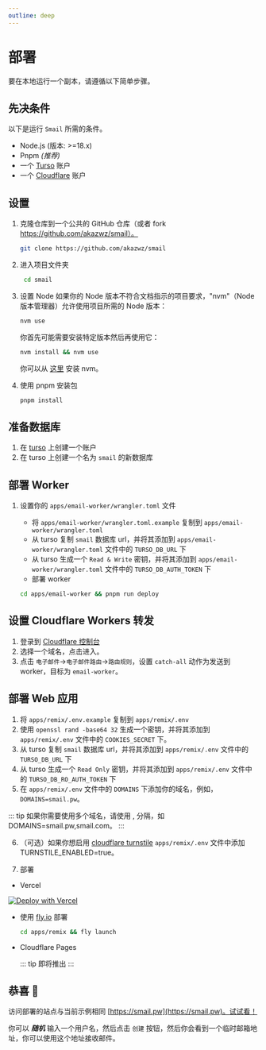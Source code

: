 ```yaml
---
outline: deep
---
```



# 部署


要在本地运行一个副本，请遵循以下简单步骤。

## 先决条件

以下是运行 `Smail` 所需的条件。

- Node.js (版本: >=18.x)
- Pnpm _(推荐)_
- 一个 [Turso](https://turso.tech/) 账户
- 一个 [Cloudflare](https://www.cloudflare.com) 账户

## 设置

1. 克隆仓库到一个公共的 GitHub 仓库（或者 fork https://github.com/akazwz/smail）。

   ```sh
   git clone https://github.com/akazwz/smail
   ```

2. 进入项目文件夹

   ```sh
    cd smail
    ```
3. 设置 Node
    如果你的 Node 版本不符合文档指示的项目要求，"nvm"（Node 版本管理器）允许使用项目所需的 Node 版本：

    ```sh
    nvm use
    ```

    你首先可能需要安装特定版本然后再使用它：

      ```sh
      nvm install && nvm use
      ```

    你可以从 [这里](https://github.com/nvm-sh/nvm) 安装 nvm。


4. 使用 pnpm 安装包

   ```sh
   pnpm install
   ```
## 准备数据库

1. 在 [turso](https://turso.tech/) 上创建一个账户
2. 在 turso 上创建一个名为 `smail` 的新数据库

## 部署 Worker

1. 设置你的 `apps/email-worker/wrangler.toml` 文件
   - 将 `apps/email-worker/wrangler.toml.example` 复制到 `apps/email-worker/wrangler.toml`
   - 从 turso 复制 `smail` 数据库 url，并将其添加到 `apps/email-worker/wrangler.toml` 文件中的 `TURSO_DB_URL` 下
   - 从 turso 生成一个 `Read & Write` 密钥，并将其添加到 `apps/email-worker/wrangler.toml` 文件中的 `TURSO_DB_AUTH_TOKEN` 下
   - 部署 worker

    ```sh
    cd apps/email-worker && pnpm run deploy
    ```


## 设置 Cloudflare Workers 转发

1. 登录到 [Cloudflare 控制台](https://dash.cloudflare.com/)
2. 选择一个域名，点击进入。
3. 点击 `电子邮件`->`电子邮件路由`->`路由规则`，设置 `catch-all` 动作为发送到 worker，目标为 `email-worker`。

## 部署 Web 应用

1. 将 `apps/remix/.env.example` 复制到 `apps/remix/.env`
2. 使用 `openssl rand -base64 32` 生成一个密钥，并将其添加到 `apps/remix/.env` 文件中的 `COOKIES_SECRET` 下。
3. 从 turso 复制 `smail` 数据库 url，并将其添加到 `apps/remix/.env` 文件中的 `TURSO_DB_URL` 下
4. 从 turso 生成一个 `Read Only` 密钥，并将其添加到 `apps/remix/.env` 文件中的 `TURSO_DB_RO_AUTH_TOKEN` 下
5. 在 `apps/remix/.env` 文件中的 `DOMAINS` 下添加你的域名，例如，`DOMAINS=smail.pw`。

  ::: tip
  如果你需要使用多个域名，请使用 , 分隔，如 DOMAINS=smail.pw,smail.com。
  :::

6. （可选）如果你想启用 [cloudflare turnstile](https://developers.cloudflare.com/turnstile/) `apps/remix/.env` 文件中添加 TURNSTILE_ENABLED=true。

7. 部署

- Vercel

[![Deploy with Vercel](https://vercel.com/button)](https://vercel.com/new/clone?repository-url=https%3A%2F%2Fgithub.com%2Fakazwz%2Fsmail&env=COOKIES_SECRET,TURNSTILE_KEY,TURNSTILE_SECRET,TURSO_DB_URL,TURSO_DB_RO_AUTH_TOKEN,DOMAINS,CLOUDFLARE_TURNSTILE_VERIFY_Endpoint,TURNSTILE_ENABLED&project-name=smail&repository-name=smail)

- 使用 [fly.io](https://fly.io/) 部署

    ```sh
    cd apps/remix && fly launch
    ```

- Cloudflare Pages

  ::: tip
  即将推出
  :::

## 恭喜 🎉

访问部署的站点与当前示例相同 [https://smail.pw](https://smail.pw)。试试看！

你可以 _**随机**_ 输入一个用户名，然后点击 `创建` 按钮，然后你会看到一个临时邮箱地址，你可以使用这个地址接收邮件。